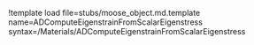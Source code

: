 !template load file=stubs/moose_object.md.template name=ADComputeEigenstrainFromScalarEigenstress syntax=/Materials/ADComputeEigenstrainFromScalarEigenstress